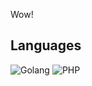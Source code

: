 Wow!

## Languages

<p>
  <img alt="Golang" src="https://img.shields.io/badge/-Golang-00ADD8?style=for-the-badge&logo=Go&logoColor=white" />
  <img alt="PHP" src="https://img.shields.io/badge/-PHP-777BB4?style=for-the-badge&logo=PHP&logoColor=white" />
</p>
